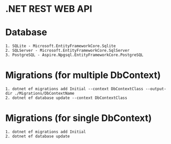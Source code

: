 # .NET REST WEB API

# Database
```
1. SQLite - Microsoft.EntityFrameworkCore.Sqlite
2. SQLServer - Microsoft.EntityFrameworkCore.SqlServer
3. PostgreSQL - Aspire.Npgsql.EntityFrameworkCore.PostgreSQL
```

# Migrations (for multiple DbContext)
```
1. dotnet ef migrations add Initial --context DbContextClass --output-dir ./Migrations/DbContextName
2. dotnet ef database update --context DbContextClass
```

# Migrations (for single DbContext)
```
1. dotnet ef migrations add Initial
2. dotnet ef database update
```
